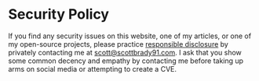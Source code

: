 # Security Policy

If you find any security issues on this website, one of my articles, or one of my open-source projects, please practice [responsible disclosure](https://en.wikipedia.org/wiki/Responsible_disclosure) by privately contacting me at scott@scottbrady91.com.
I ask that you show some common decency and empathy by contacting me before taking up arms on social media or attempting to create a CVE.
